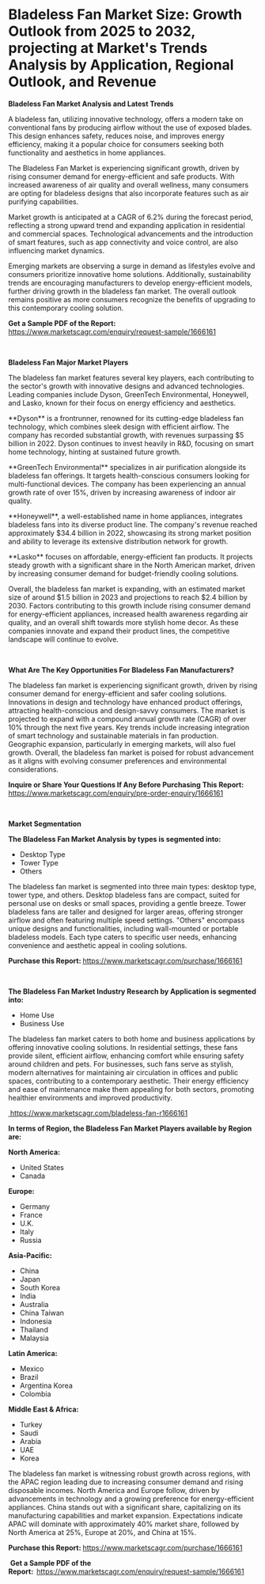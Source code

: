 <p><h1>Bladeless Fan Market Size: Growth Outlook from 2025 to 2032, projecting at Market's Trends Analysis by Application, Regional Outlook, and Revenue</h1></p><p><strong>Bladeless Fan Market Analysis and Latest Trends</strong></p>
<p><p>A bladeless fan, utilizing innovative technology, offers a modern take on conventional fans by producing airflow without the use of exposed blades. This design enhances safety, reduces noise, and improves energy efficiency, making it a popular choice for consumers seeking both functionality and aesthetics in home appliances.</p><p>The Bladeless Fan Market is experiencing significant growth, driven by rising consumer demand for energy-efficient and safe products. With increased awareness of air quality and overall wellness, many consumers are opting for bladeless designs that also incorporate features such as air purifying capabilities. </p><p>Market growth is anticipated at a CAGR of 6.2% during the forecast period, reflecting a strong upward trend and expanding application in residential and commercial spaces. Technological advancements and the introduction of smart features, such as app connectivity and voice control, are also influencing market dynamics. </p><p>Emerging markets are observing a surge in demand as lifestyles evolve and consumers prioritize innovative home solutions. Additionally, sustainability trends are encouraging manufacturers to develop energy-efficient models, further driving growth in the bladeless fan market. The overall outlook remains positive as more consumers recognize the benefits of upgrading to this contemporary cooling solution.</p></p>
<p><strong>Get a Sample PDF of the Report:&nbsp;</strong> <a href="https://www.marketscagr.com/enquiry/request-sample/1666161?utm_campaign=3290&utm_medium=2&utm_source=Github&utm_content=ia&utm_term=17042025&utm_id=bladeless-fan">https://www.marketscagr.com/enquiry/request-sample/1666161</a></p>
<p>&nbsp;</p>
<p><strong>Bladeless Fan Major Market Players</strong></p>
<p><p>The bladeless fan market features several key players, each contributing to the sector's growth with innovative designs and advanced technologies. Leading companies include Dyson, GreenTech Environmental, Honeywell, and Lasko, known for their focus on energy efficiency and aesthetics. </p><p>**Dyson** is a frontrunner, renowned for its cutting-edge bladeless fan technology, which combines sleek design with efficient airflow. The company has recorded substantial growth, with revenues surpassing $5 billion in 2022. Dyson continues to invest heavily in R&D, focusing on smart home technology, hinting at sustained future growth.</p><p>**GreenTech Environmental** specializes in air purification alongside its bladeless fan offerings. It targets health-conscious consumers looking for multi-functional devices. The company has been experiencing an annual growth rate of over 15%, driven by increasing awareness of indoor air quality.</p><p>**Honeywell**, a well-established name in home appliances, integrates bladeless fans into its diverse product line. The company's revenue reached approximately $34.4 billion in 2022, showcasing its strong market position and ability to leverage its extensive distribution network for growth.</p><p>**Lasko** focuses on affordable, energy-efficient fan products. It projects steady growth with a significant share in the North American market, driven by increasing consumer demand for budget-friendly cooling solutions. </p><p>Overall, the bladeless fan market is expanding, with an estimated market size of around $1.5 billion in 2023 and projections to reach $2.4 billion by 2030. Factors contributing to this growth include rising consumer demand for energy-efficient appliances, increased health awareness regarding air quality, and an overall shift towards more stylish home decor. As these companies innovate and expand their product lines, the competitive landscape will continue to evolve.</p></p>
<p>&nbsp;</p>
<p><strong>What Are The Key Opportunities For Bladeless Fan Manufacturers?</strong></p>
<p><p>The bladeless fan market is experiencing significant growth, driven by rising consumer demand for energy-efficient and safer cooling solutions. Innovations in design and technology have enhanced product offerings, attracting health-conscious and design-savvy consumers. The market is projected to expand with a compound annual growth rate (CAGR) of over 10% through the next five years. Key trends include increasing integration of smart technology and sustainable materials in fan production. Geographic expansion, particularly in emerging markets, will also fuel growth. Overall, the bladeless fan market is poised for robust advancement as it aligns with evolving consumer preferences and environmental considerations.</p></p>
<p><strong>Inquire or Share Your Questions If Any Before Purchasing This Report:</strong> <a href="https://www.marketscagr.com/enquiry/pre-order-enquiry/1666161?utm_campaign=3290&utm_medium=2&utm_source=Github&utm_content=ia&utm_term=17042025&utm_id=bladeless-fan">https://www.marketscagr.com/enquiry/pre-order-enquiry/1666161</a></p>
<p>&nbsp;</p>
<p><strong>Market Segmentation</strong></p>
<p><strong>The Bladeless Fan Market Analysis by types is segmented into:</strong></p>
<p><ul><li>Desktop Type</li><li>Tower Type</li><li>Others</li></ul></p>
<p><p>The bladeless fan market is segmented into three main types: desktop type, tower type, and others. Desktop bladeless fans are compact, suited for personal use on desks or small spaces, providing a gentle breeze. Tower bladeless fans are taller and designed for larger areas, offering stronger airflow and often featuring multiple speed settings. "Others" encompass unique designs and functionalities, including wall-mounted or portable bladeless models. Each type caters to specific user needs, enhancing convenience and aesthetic appeal in cooling solutions.</p></p>
<p><strong>Purchase this Report:&nbsp;</strong><a href="https://www.marketscagr.com/purchase/1666161?utm_campaign=3290&utm_medium=2&utm_source=Github&utm_content=ia&utm_term=17042025&utm_id=bladeless-fan">https://www.marketscagr.com/purchase/1666161</a></p>
<p>&nbsp;</p>
<p><strong>The Bladeless Fan Market Industry Research by Application is segmented into:</strong></p>
<p><ul><li>Home Use</li><li>Business Use</li></ul></p>
<p><p>The bladeless fan market caters to both home and business applications by offering innovative cooling solutions. In residential settings, these fans provide silent, efficient airflow, enhancing comfort while ensuring safety around children and pets. For businesses, such fans serve as stylish, modern alternatives for maintaining air circulation in offices and public spaces, contributing to a contemporary aesthetic. Their energy efficiency and ease of maintenance make them appealing for both sectors, promoting healthier environments and improved productivity.</p></p>
<p><a href="https://www.marketscagr.com/bladeless-fan-r1666161?utm_campaign=3290&utm_medium=2&utm_source=Github&utm_content=ia&utm_term=17042025&utm_id=bladeless-fan">&nbsp;https://www.marketscagr.com/bladeless-fan-r1666161</a></p>
<p><strong>In terms of Region, the Bladeless Fan Market Players available by Region are:</strong></p>
<p>
    <p> <strong> North America: </strong>
        <ul>
            <li>United States</li>
            <li>Canada</li>
        </ul>
        </p> 
    <p> <strong> Europe: </strong>
        <ul>
            <li>Germany</li>
            <li>France</li>
            <li>U.K.</li>
            <li>Italy</li>
            <li>Russia</li>
        </ul>
        </p> 
    <p> <strong> Asia-Pacific: </strong>
        <ul>
            <li>China</li>
            <li>Japan</li>
            <li>South Korea</li>
            <li>India</li>
            <li>Australia</li>
            <li>China Taiwan</li>
            <li>Indonesia</li>
            <li>Thailand</li>
            <li>Malaysia</li>
        </ul>
        </p> 
    <p> <strong> Latin America: </strong>
        <ul>
            <li>Mexico</li>
            <li>Brazil</li>
            <li>Argentina Korea</li>
            <li>Colombia</li>
        </ul>
        </p> 
    <p> <strong> Middle East & Africa: </strong>
        <ul>
            <li>Turkey</li>
            <li>Saudi</li>
            <li>Arabia</li>
            <li>UAE</li>
            <li>Korea</li>
        </ul>
    </p>
    </p>
<p><p>The bladeless fan market is witnessing robust growth across regions, with the APAC region leading due to increasing consumer demand and rising disposable incomes. North America and Europe follow, driven by advancements in technology and a growing preference for energy-efficient appliances. China stands out with a significant share, capitalizing on its manufacturing capabilities and market expansion. Expectations indicate APAC will dominate with approximately 40% market share, followed by North America at 25%, Europe at 20%, and China at 15%.</p></p>
<p><strong>Purchase this Report: </strong><a href="https://www.marketscagr.com/purchase/1666161?utm_campaign=3290&utm_medium=2&utm_source=Github&utm_content=ia&utm_term=17042025&utm_id=bladeless-fan">https://www.marketscagr.com/purchase/1666161</a></p>
<p>&nbsp;<strong>Get a Sample PDF of the Report:&nbsp;&nbsp;</strong><a href="https://www.marketscagr.com/enquiry/request-sample/1666161?utm_campaign=3290&utm_medium=2&utm_source=Github&utm_content=ia&utm_term=17042025&utm_id=bladeless-fan">https://www.marketscagr.com/enquiry/request-sample/1666161</a></p>
<p><strong></strong></p>
<p><p></p><p></p><p></p></p>